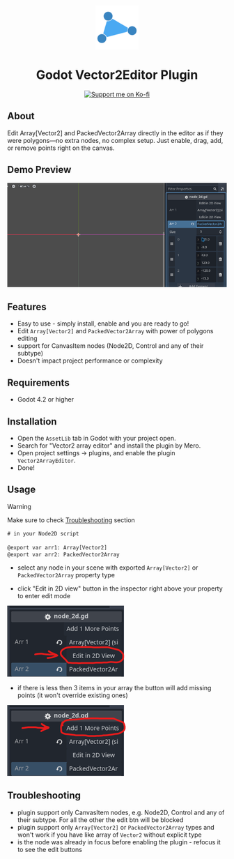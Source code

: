 <p align="center">
  <img src="./icon.svg"  height="100" alt="Godot-Vector2EditorPlugin Icon"/>
</p>

<h1 align="center">
  Godot Vector2Editor Plugin
</h1>

<p align="center">
  <a href="https://ko-fi.com/I2I31KH5HB" target="_blank">
    <img src="https://ko-fi.com/img/githubbutton_sm.svg" alt="Support me on Ko-fi"/>
  </a>
</p>


## About

Edit Array[Vector2] and PackedVector2Array directly in the editor as if they were polygons—no extra nodes, no complex setup. Just enable, drag, add, or remove points right on the canvas.


## Demo Preview 

![demo-preview1](./github-materials/demo.gif)


## Features

- Easy to use - simply install, enable and you are ready to go!
- Edit `Array[Vector2]` and `PackedVector2Array` with power of polygons editing
- support for CanvasItem nodes (Node2D, Control and any of their subtype)
- Doesn't impact project performance or complexity


## Requirements 

- Godot 4.2 or higher
  

## Installation

- Open the `AssetLib` tab in Godot with your project open.
- Search for "Vector2 array editor" and install the plugin by Mero.
- Open project settings -> plugins, and enable the plugin `Vector2ArrayEditor`.
- Done!


## Usage

> [!WARNING]
> Make sure to check [Troubleshooting](#Troubleshooting) section

```gdscript 
# in your Node2D script

@export var arr1: Array[Vector2]
@export var arr2: PackedVector2Array
```

- select any node in your scene with exported `Array[Vector2]` or `PackedVector2Array` property type

- click "Edit in 2D view" button in the inspector right above your property to enter edit mode 

![edit-btn-screenshot](./github-materials/screenshot1.png)

- if there is less then 3 items in your array the button will add missing points (it won't override existing ones)

![add-btn-screenshot](./github-materials/screenshot2.png)


## Troubleshooting

- plugin support only CanvasItem nodes, e.g. Node2D, Control and any of their subtype. For all the other the edit btn will be blocked 
- plugin support only `Array[Vector2]` or `PackedVector2Array` types and won't work if you have like array of `Vector2` without explicit type 
- is the node was already in focus before enabling the plugin - refocus it to see the edit buttons
